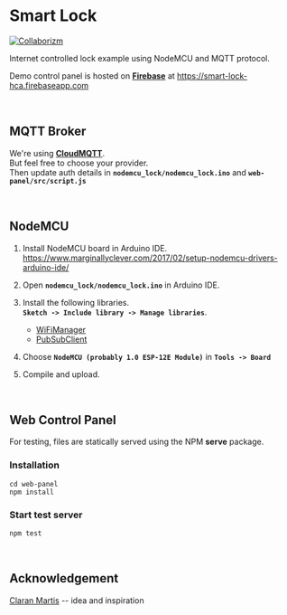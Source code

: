 # Smart Lock
[![Collaborizm](https://www.collaborizm.com/GitHubBadge.svg)](https://www.collaborizm.com/project/ByxePzrIW)

Internet controlled lock example using NodeMCU and MQTT protocol.     
    
Demo control panel is hosted on [**Firebase**](https://smart-lock-hca.firebaseapp.com/) at https://smart-lock-hca.firebaseapp.com

&nbsp;

## MQTT Broker
We're using [**CloudMQTT**](https://www.cloudmqtt.com/).    
But feel free to choose your provider.   
Then update auth details in **`nodemcu_lock/nodemcu_lock.ino`** and **`web-panel/src/script.js`**

&nbsp;

## NodeMCU
1. Install NodeMCU board in Arduino IDE.    
https://www.marginallyclever.com/2017/02/setup-nodemcu-drivers-arduino-ide/
    
2. Open **`nodemcu_lock/nodemcu_lock.ino`** in Arduino IDE.

3. Install the following libraries.     
    **`Sketch -> Include library -> Manage libraries`**.    
    - [WiFiManager](https://github.com/tzapu/WiFiManager)       
    - [PubSubClient](https://pubsubclient.knolleary.net/index.html)     

4. Choose **`NodeMCU (probably 1.0 ESP-12E Module)`** in **`Tools -> Board`**

5. Compile and upload.
    
&nbsp;

## Web Control Panel
For testing, files are statically served using the NPM **serve** package.    

### Installation
```
cd web-panel
npm install
```

### Start test server
```
npm test
```

&nbsp;

## Acknowledgement
[Claran Martis](https://www.collaborizm.com/profile/SJne7FcMg) -- idea and inspiration

